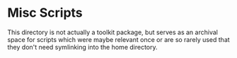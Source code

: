 Misc Scripts
============

This directory is not actually a toolkit package, but serves as an archival
space for scripts which were maybe relevant once or are so rarely used that
they don't need symlinking into the home directory.
